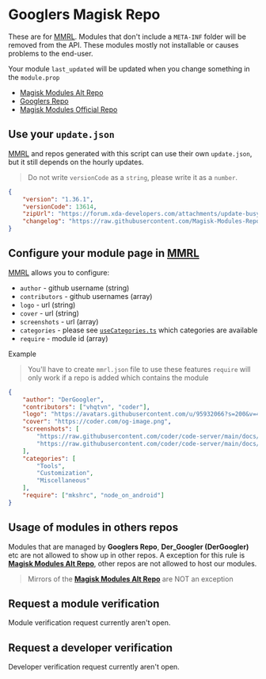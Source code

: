 [MMRL]: https://github.com/DerGoogler/MMRL

# Googlers Magisk Repo

These are for [MMRL][MMRL]. Modules that don't include a `META-INF` folder will be removed from the API. These modules mostly not installable or causes problems to the end-user.

Your module `last_updated` will be updated when you change something in the `module.prop`

- [Magisk Modules Alt Repo](https://gr.dergoogler.com/magisk/mmar.json)
- [Googlers Repo](https://gr.dergoogler.com/magisk/gmr.json)
- [Magisk Modules Official Repo](https://gr.dergoogler.com/magisk/mmr.json)

## Use your `update.json`

[MMRL][MMRL] and repos generated with this script can use their own `update.json`, but it still depends on the hourly updates.

> Do not write `versionCode` as a `string`, please write it as a `number`.

```json
{
    "version": "1.36.1",
    "versionCode": 13614,
    "zipUrl": "https://forum.xda-developers.com/attachments/update-busybox-installer-v1-36-1-all-signed-zip.6000117/",
    "changelog": "https://raw.githubusercontent.com/Magisk-Modules-Repo/busybox-ndk/master/README.md"
}
```

## Configure your module page in [MMRL][MMRL]

[MMRL][MMRL] allows you to configure:

- `author` - github username (string)
- `contributors` - github usernames (array)
- `logo` - url (string)
- `cover` - url (string)
- `screenshots` - url (array)
- `categories` - please see [`useCategories.ts`](https://github.com/DerGoogler/MMRL/blob/master/Website/src/hooks/useCategories.ts) which categories are available
- `require` - module id (array)

Example

> You'll have to create `mmrl.json` file to use these features
> `require` will only work if a repo is added which contains the module

```json
{
    "author": "DerGoogler",
    "contributors": ["vhqtvn", "coder"],
    "logo": "https://avatars.githubusercontent.com/u/95932066?s=200&v=4",
    "cover": "https://coder.com/og-image.png",
    "screenshots": [
        "https://raw.githubusercontent.com/coder/code-server/main/docs/assets/screenshot-1.png",
        "https://raw.githubusercontent.com/coder/code-server/main/docs/assets/screenshot-2.png"
    ],
    "categories": [
        "Tools",
        "Customization",
        "Miscellaneous"
    ],
    "require": ["mkshrc", "node_on_android"]
}
```

## Usage of modules in others repos

Modules that are managed by **Googlers Repo**, **Der_Googler (DerGoogler)** etc are not allowed to show up in other repos. A exception for this rule is [**Magisk Modules Alt Repo**](https://github.com/Magisk-Modules-Alt-Repo), other repos are not allowed to host our modules.

> Mirrors of the [**Magisk Modules Alt Repo**](https://github.com/Magisk-Modules-Alt-Repo) are NOT an exception

## Request a module verification

Module verification request currently aren't open.

## Request a developer verification

Developer verification request currently aren't open.
